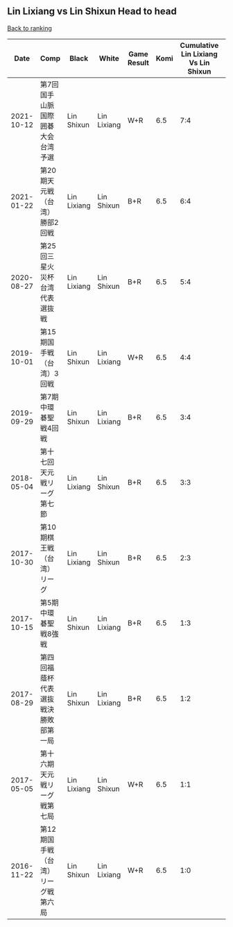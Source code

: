 ## Lin Lixiang vs Lin Shixun Head to head

[Back to ranking](../../index.md)




| **Date** | **Comp** | **Black** | **White** | **Game Result** | **Komi** | **Cumulative Lin Lixiang Vs Lin Shixun** | **Lin Lixiang Streak** | **Lin Shixun Streak** | 
| --- | --- | --- | --- | --- | --- | --- | --- | --- |
| 2021-10-12 | 第7回国手山脈国際囲碁大会台湾予選 | Lin Shixun | Lin Lixiang | W+R | 6.5 | 7:4 | 4 | 0 | 
| 2021-01-22 | 第20期天元戦（台湾）勝部2回戦 | Lin Lixiang | Lin Shixun | B+R | 6.5 | 6:4 | 3 | 0 | 
| 2020-08-27 | 第25回三星火災杯台湾代表選抜戦 | Lin Lixiang | Lin Shixun | B+R | 6.5 | 5:4 | 2 | 0 | 
| 2019-10-01 | 第15期国手戦（台湾）3回戦 | Lin Shixun | Lin Lixiang | W+R | 6.5 | 4:4 | 1 | 0 | 
| 2019-09-29 | 第7期中環碁聖戦4回戦 | Lin Shixun | Lin Lixiang | B+R | 6.5 | 3:4 | 0 | 1 | 
| 2018-05-04 | 第十七回天元戦リーグ第七節 | Lin Lixiang | Lin Shixun | B+R | 6.5 | 3:3 | 2 | 0 | 
| 2017-10-30 | 第10期棋王戦（台湾）リーグ | Lin Lixiang | Lin Shixun | B+R | 6.5 | 2:3 | 1 | 0 | 
| 2017-10-15 | 第5期中環碁聖戦8強戦 | Lin Shixun | Lin Lixiang | B+R | 6.5 | 1:3 | 0 | 3 | 
| 2017-08-29 | 第四回福蔭杯代表選抜戦決勝敗部第一局 | Lin Shixun | Lin Lixiang | B+R | 6.5 | 1:2 | 0 | 2 | 
| 2017-05-05 | 第十六期天元戦リーグ戦第七局 | Lin Lixiang | Lin Shixun | W+R | 6.5 | 1:1 | 0 | 1 | 
| 2016-11-22 | 第12期国手戦（台湾）リーグ戦第六局 | Lin Shixun | Lin Lixiang | W+R | 6.5 | 1:0 | 1 | 0 |




